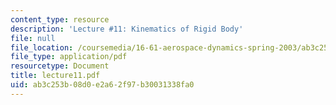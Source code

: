 ```yaml
---
content_type: resource
description: 'Lecture #11: Kinematics of Rigid Body'
file: null
file_location: /coursemedia/16-61-aerospace-dynamics-spring-2003/ab3c253b08d0e2a62f97b30031338fa0_lecture11.pdf
file_type: application/pdf
resourcetype: Document
title: lecture11.pdf
uid: ab3c253b-08d0-e2a6-2f97-b30031338fa0
---
```

